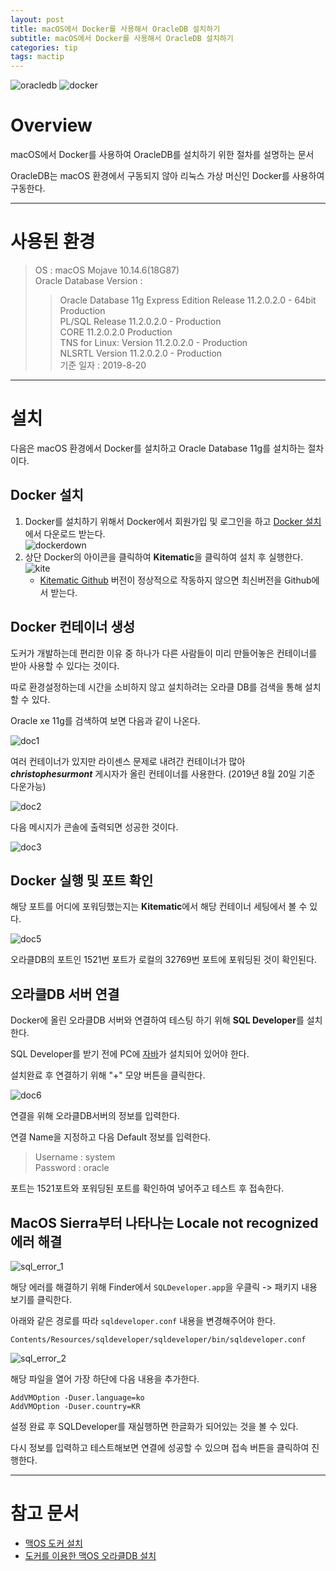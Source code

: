 ```yaml
---
layout: post
title: macOS에서 Docker를 사용해서 OracleDB 설치하기
subtitle: macOS에서 Docker를 사용해서 OracleDB 설치하기
categories: tip
tags: mactip
---
```


![oracledb](/assets/img/logo/oracledb_logo.png "OracleDB")
![docker](/assets/img/logo/docker_logo.png "Docker")

# Overview

macOS에서 Docker를 사용하여 OracleDB를 설치하기 위한 절차를 설명하는 문서

OracleDB는 macOS 환경에서 구동되지 않아 리눅스 가상 머신인 Docker를 사용하여 구동한다.

***

# 사용된 환경

> OS : macOS Mojave 10.14.6(18G87)  
> Oracle Database Version : 
> > Oracle Database 11g Express Edition Release 11.2.0.2.0 - 64bit Production  
> > PL/SQL Release 11.2.0.2.0 - Production  
> > CORE	11.2.0.2.0	Production  
> > TNS for Linux: Version 11.2.0.2.0 - Production  
> > NLSRTL Version 11.2.0.2.0 - Production  
> 기준 일자 : 2019-8-20  

***

# 설치

다음은 macOS 환경에서 Docker를 설치하고 Oracle Database 11g를 설치하는 절차이다.

## Docker 설치

1. Docker를 설치하기 위해서 Docker에서 회원가입 및 로그인을 하고 [Docker 설치](https://hub.docker.com/editions/community/docker-ce-desktop-mac)에서 다운로드 받는다.  
![dockerdown](/assets/img/tip/mactip/oracle/dockerdown.png "DockerDown")  
2. 상단 Docker의 아이콘을 클릭하여 **Kitematic**을 클릭하여 설치 후 실행한다.  
![kite](/assets/img/tip/mactip/oracle/kitematic.png "Kitematic")  
    - [Kitematic Github](https://github.com/docker/kitematic/releases) 버전이 정상적으로 작동하지 않으면 최신버전을 Github에서 받는다.

## Docker 컨테이너 생성

도커가 개발하는데 편리한 이유 중 하나가 다른 사람들이 미리 만들어놓은 컨테이너를 받아 사용할 수 있다는 것이다.

따로 환경설정하는데 시간을 소비하지 않고 설치하려는 오라클 DB를 검색을 통해 설치할 수 있다.

Oracle xe 11g를 검색하여 보면 다음과 같이 나온다.

![doc1](/assets/img/tip/mactip/oracle/doc_1.png "Doc_1")  

여러 컨테이너가 있지만 라이센스 문제로 내려간 컨테이너가 많아 ***christophesurmont*** 게시자가 올린 컨테이너를 사용한다. (2019년 8월 20일 기준 다운가능)

![doc2](/assets/img/tip/mactip/oracle/doc_2.png "Doc_2")  

다음 메시지가 콘솔에 출력되면 성공한 것이다.

![doc3](/assets/img/tip/mactip/oracle/doc_3.png "Doc_3")  

## Docker 실행 및 포트 확인

해당 포트를 어디에 포워딩했는지는 **Kitematic**에서 해당 컨테이너 세팅에서 볼 수 있다.

![doc5](/assets/img/tip/mactip/oracle/doc_5.png "Doc_5")  

오라클DB의 포트인 1521번 포트가 로컬의 32769번 포트에 포워딩된 것이 확인된다.

## 오라클DB 서버 연결

Docker에 올린 오라클DB 서버와 연결하여 테스팅 하기 위해 **SQL Developer**를 설치한다.

SQL Developer를 받기 전에 PC에 [자바](https://www.oracle.com/technetwork/developer-tools/sql-developer/downloads/index.html)가 설치되어 있어야 한다.

설치완료 후 연결하기 위해 "+" 모양 버튼을 클릭한다.

![doc6](/assets/img/tip/mactip/oracle/doc_6.png "Doc_6")  

연결을 위해 오라클DB서버의 정보를 입력한다.

연결 Name을 지정하고 다음 Default 정보를 입력한다.

> Username : system  
> Password : oracle

포트는 1521포트와 포워딩된 포트를 확인하여 넣어주고 테스트 후 접속한다.

## MacOS Sierra부터 나타나는 Locale not recognized 에러 해결

![sql_error_1](/assets/img/tip/mactip/oracle/sql_error_1.png "sql_error_1") 

해당 에러를 해결하기 위해 Finder에서 `SQLDeveloper.app`을 우클릭 -> 패키지 내용 보기를 클릭한다.

아래와 같은 경로를 따라 `sqldeveloper.conf` 내용을 변경해주어야 한다.

`Contents/Resources/sqldeveloper/sqldeveloper/bin/sqldeveloper.conf`

![sql_error_2](/assets/img/tip/mactip/oracle/sql_error_2.png "sql_error_2") 

해당 파일을 열어 가장 하단에 다음 내용을 추가한다.

```
AddVMOption -Duser.language=ko
AddVMOption -Duser.country=KR
```

설정 완료 후 SQLDeveloper를 재실행하면 한글화가 되어있는 것을 볼 수 있다.

다시 정보를 입력하고 테스트해보면 연결에 성공할 수 있으며 접속 버튼을 클릭하여 진행한다.

***

# 참고 문서

- [맥OS 도커 설치](https://myjamong.tistory.com/105?category=864984)
- [도커를 이용한 맥OS 오라클DB 설치](https://myjamong.tistory.com/106)